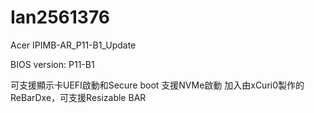 # Ian2561376
Acer IPIMB-AR_P11-B1_Update

BIOS version: P11-B1

可支援顯示卡UEFI啟動和Secure boot
支援NVMe啟動
加入由xCuri0製作的ReBarDxe，可支援Resizable BAR
